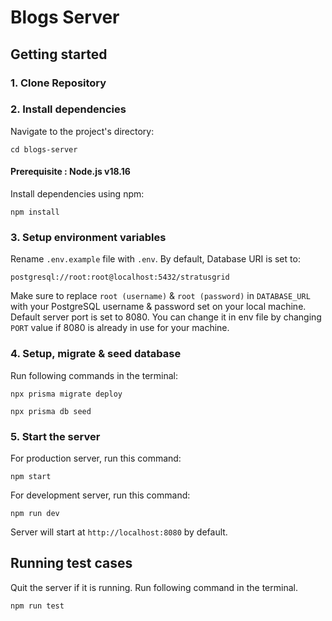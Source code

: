 # Blogs Server

## Getting started

### 1. Clone Repository

### 2. Install dependencies

Navigate to the project's directory:

```
cd blogs-server
```

#### Prerequisite : Node.js v18.16

Install dependencies using npm:

```
npm install
```

### 3. Setup environment variables

Rename `.env.example` file with `.env`.
By default, Database URI is set to:

```
postgresql://root:root@localhost:5432/stratusgrid
```

Make sure to replace `root (username)` & `root (password)` in `DATABASE_URL` with your PostgreSQL username & password set on your local machine.
Default server port is set to 8080. You can change it in env file by changing `PORT` value if 8080 is already in use for your machine.

### 4. Setup, migrate & seed database

Run following commands in the terminal:

```
npx prisma migrate deploy
```

```
npx prisma db seed
```

### 5. Start the server

For production server, run this command:

```
npm start
```

For development server, run this command:

```
npm run dev
```

Server will start at `http://localhost:8080` by default.

## Running test cases

Quit the server if it is running.
Run following command in the terminal.

```
npm run test
```
